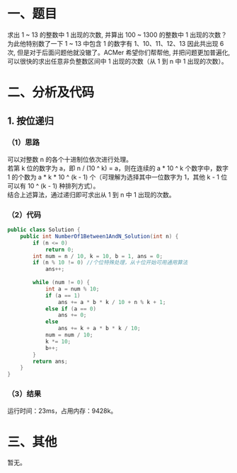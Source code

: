 # 一、题目
求出 1 ~ 13 的整数中 1 出现的次数, 并算出 100 ~ 1300 的整数中 1 出现的次数？为此他特别数了一下 1 ~ 13 中包含 1 的数字有 1、10、11、12、13 因此共出现 6 次, 但是对于后面问题他就没辙了。ACMer 希望你们帮帮他, 并把问题更加普遍化, 可以很快的求出任意非负整数区间中 1 出现的次数（从 1 到 n 中 1 出现的次数）。   
# 二、分析及代码
## 1. 按位递归
### （1）思路
可以对整数 n 的各个十进制位依次进行处理。  
若第 k 位的数字为 a，即 n / (10 ^ k) = a，则在连续的 a * 10 ^ k 个数字中，数字 1 的个数为 a * k * 10 ^ (k - 1) 个（可理解为选择其中一位数字为 1，其他 k - 1 位可以有 10 ^ (k - 1) 种排列方式）。  
结合上述算法，通过递归即可求出从 1 到 n 中 1 出现的次数。  
### （2）代码
```java
public class Solution {
    public int NumberOf1Between1AndN_Solution(int n) {
        if (n <= 0)
            return 0;
        int num = n / 10, k = 10, b = 1, ans = 0;
        if (n % 10 != 0) //个位特殊处理，从十位开始可用通用算法
            ans++;
        
        while (num != 0) {
            int a = num % 10;
            if (a == 1)
                ans += a * b * k / 10 + n % k + 1;
            else if (a == 0)
                ans += 0;
            else
                ans += k + a * b * k / 10;
            num = num / 10;
            k *= 10;
            b++;
        }
        return ans;
    }
}
```
### （3）结果
运行时间：23ms，占用内存：9428k。 
# 三、其他
暂无。 
